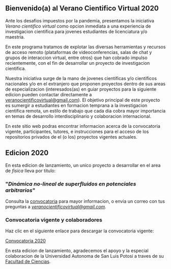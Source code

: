 ## Bienvenido(a) al Verano Cientifico Virtual 2020

Ante los desafios impuestos por la pandemia, presentamos la iniciativa _Verano cientifico virtual_ como opcion inmediata a una experiencia de investigacion cientifica para jovenes estudiantes de licenciatura y/o maestria. 

En este programa tratamos de explotar las diversas herramientas y recursos de acceso remoto (plataformas de videoconferencias, salas de chat y grupos de interaccion virtual, entre otros) que han cobrado impulso recientemente, con el fin de desarrollar un proyecto de investigacion cientifica. 

Nuestra iniciativa surge de la mano de jovenes cientificas y/o cientificos nacionales y/o en el extranjero que proponen proyectos dentro de sus areas de especializacion (interesados(as) en guiar proyectos para la siguiente edicion pueden contactar directamente a veranocientificovirtual@gmail.com). El objetivo principal de este proyecto es sumergir a estudiantes en formacion temprana a la investigacion cientifica remota, un estilo de trabajo que cada dia cobra mayor importancia en temas de desarrollo interdisciplinario y colaboracion internacional.

En este sitio web podras encontrar informacion acerca de la convocatoria vigente, participantes, tutores, e instrucciones para el acceso de los repositorios privados de el (o los) proyectos vigentes actuales.

## Edicion 2020
En esta edicion de lanzamiento, un unico proyecto a desarrollar en el area de _fisica_ lleva por titulo:

### "_Dinámica no-lineal de superfluidos en potenciales arbitrarios_"

Consulta la [convocatoria](https://veranocientificovirtual.github.io/docs/convocatoria_borrador.pdf) para mayor informacion, o envia un correo con tus preguntas a *veranocientificovirtual@gmail.com*.

### Convocatoria vigente y colaboradores
Haz clic en el siguiente enlace para descargar la convocatoria vigente:

[Convocatoria 2020](https://veranocientificovirtual.github.io/docs/convocatoria_borrador.pdf)

En esta edicion de lanzamiento, agradecemos el apoyo y la especial colaboracion de la Universidad Autonoma de San Luis Potosi a traves de su [Facultad de Ciencias](http://www.fc.uaslp.mx).
